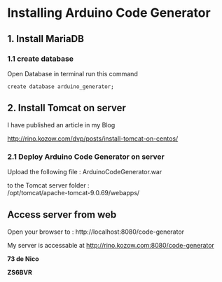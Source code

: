 # Installing Arduino Code Generator 

## 1. Install MariaDB


### 1.1 create database
Open Database in terminal run this command
```
create database arduino_generator;
```
## 2. Install Tomcat on server

I have published an article in my Blog  
  
  http://rino.kozow.com/dvp/posts/install-tomcat-on-centos/
  

### 2.1 Deploy Arduino Code Generator on server

Upload the following file : ArduinoCodeGenerator.war  
  
to the Tomcat server folder :  
/opt/tomcat/apache-tomcat-9.0.69/webapps/ 

## Access server from web  
Open your browser to :
http://localhost:8080/code-generator  
  
My server is accessable at 
http://rino.kozow.com:8080/code-generator  


**73 de Nico**  

**ZS6BVR**
